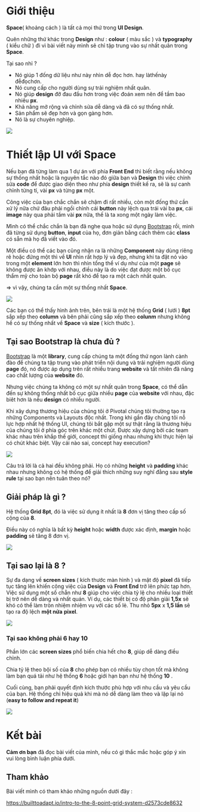 # Giới thiệu #
**Space**( khoảng cách ) là tất cả mọi thứ trong **UI Design**.

Quên những thứ khác trong **Design** như : **colour** ( màu sắc ) và **typography** ( kiểu chữ ) đi vì bài viết này mình sẽ chỉ tập trung vào sự nhất quãn trong **Space**.

Tại sao nhỉ ?

- Nó giúp 1 đống dữ liệu như này nhìn dễ đọc hơn. hay làthếnày đễđọchơn.
- Nó cung cấp cho người dùng sự trải nghiệm nhất quãn.
- Nó giúp **design** đỡ đau đầu hơn trong việc đoán xem nên để tầm bao nhiêu **px**. 
- Khả năng mở rộng và chỉnh sửa dễ dàng và đã có sự thống nhất.
- Sản phẩm sẽ đẹp hơn và gọn gàng hơn.
- Nó là sự chuyên nghiệp.

![](https://images.viblo.asia/61362256-5180-4fd4-8c2c-457804983f12.png)

# Thiết lập UI với Space #
Nếu bạn đã từng làm qua 1 dự án với phía **Front End** thì biết rằng nếu không sự thống nhất hoặc là nguyên tắc nào đó giữa bạn và **Design** thì việc chỉnh sửa **code** để được giao diện theo như phía **design** thiết kế ra, sẽ là sự canh chỉnh từng tí, vài **px** và từng **px** một. 

Công việc của bạn chắc chắn sẽ chậm đi rất nhiều, còn một đống thứ cần xử lý nữa chứ đâu phải ngồi chỉnh cái **button** này lệch qua trái vài ba **px**, cái **image** này qua phải tầm vài **px** nữa, thế là ta xong một ngày làm việc.

Mình có thể chắc chắn là bạn đã nghe qua hoặc sử dụng [Bootstrap](https://getbootstrap.com/) rồi, mình đã từng sử dụng **button**, **input** của họ, đơn giản bằng cách thêm các **class** có sẵn mà họ đã viết vào đó.

Một điều có thể các bạn cũng nhận ra là những **Component** này dùng riêng rẽ hoặc đứng một thì về **UI** nhìn rất hợp lý và đẹp, nhưng khi ta đặt nó vào trong một **element** lớn hơn thì nhìn tổng thể ví dụ như của một **page** sẽ không được ăn khớp với nhau, điều này là do việc đạt được một bố cục thẩm mỹ cho toàn bộ **page** rất khó để tạo ra một cách nhất quán.

=> vì vậy, chúng ta cần một sự thống nhất **Space**.

![](https://images.viblo.asia/026a9b58-82a7-478a-a820-21693306e3b3.png)

Các bạn có thể thấy hình ảnh trên, bên trái là một hệ thống **Grid** ( lưới ) **8pt** sắp xếp theo **column** và bên phải cũng sắp xếp theo **colunm** nhưng không hề có sự thống nhất về **Space** và **size** ( kích thước ).

## Tại sao Bootstrap là chưa đủ ? ##
 [Bootstrap](https://getbootstrap.com/) là một **library**, cung cấp chúng ta một đống thứ ngon lành cành đào để chúng ta tập trung vào phát triển nội dung  và trải nghiệm người dùng **page** đó, nó được áp dụng trên rất nhiều trang **website** và tất nhiên đã nâng cao chất lượng của **website** đó.
 
 Nhưng việc chúng ta không có một sự nhất quãn trong **Space**, có thể dẫn đến sự không thống nhất bố cục giữa nhiều **page** của **website** với nhau, đặc biêt hơn là nếu **design** có nhiều người.

Khi xây dựng thương hiệu của chúng tôi ở Pivotal chúng tôi thường tạo ra những Components và Layouts độc nhất. Trong khi gần đây chúng tôi nỗ lực hợp nhất hệ thống UI, chúng tôi bắt gặp một sự thật rằng là thương hiệu của chúng tôi ở phía góc trên khác một chút. Được xây dựng bởi các team khác nhau trên khắp thế giới, concept thì giống nhau nhưng khi thực hiện lại có chút khác biệt. Vậy cái nào sai, concept hay execution?

![](https://images.viblo.asia/18311dab-f4a3-4d04-99fa-c808c84c7261.png)

Câu trả lời là cả hai đều không phải. Họ có những **height** và **padding** khác nhau nhưng không có hệ thống để giải thích những suy nghĩ đằng sau **style rule** tại sao bạn nên tuân theo nó?



## Giải pháp là gì ? ##
Hệ thống **Grid 8pt**, đó là việc sử dụng ít nhất là **8** đơn vị tăng theo cấp số cộng của **8**. 

Điều này có nghĩa là bất kỳ **height** hoặc **width** được xác định, **margin** hoặc **padding** sẽ tăng 8 đơn vị.

![](https://images.viblo.asia/6358fca7-37b1-4780-883d-4df979bc8a59.png)

## Tại sao lại là 8 ? ##
Sự đa dạng về **screen sizes** ( kích thước màn hình ) và mật độ **pixel** đã tiếp tục tăng lên khiến công việc của **Design** và **Front End** trở lên phức tạp hơn. Việc sử dụng một số chẵn như **8** giúp cho việc chia tỷ lệ cho nhiều loại thiết bị trở nên dễ dàng và nhất quán. Ví dụ, các thiết bị có độ phân giải **1,5x** sẽ khó có thể làm tròn nhiệm nhiệm vụ với các số lẻ. Thu nhỏ **5px** x **1,5 lần** sẽ tạo ra độ lệch **một nửa** **pixel**.

![](https://images.viblo.asia/f95bf62c-2d73-4bf7-8549-ca4417b8c063.png)


### Tại sao không phải 6 hay 10 ###
Phần lớn các **screen sizes** phổ biến chia hết cho **8**, giúp dễ dàng điều chỉnh. 

Chia tỷ lệ theo bội số của **8** cho phép bạn có nhiều tùy chọn tốt mà không làm bạn quá tải như hệ thống **6**  hoặc giới hạn bạn như hệ thống **10** .

Cuối cùng, bạn phải quyết định kích thước phù hợp với nhu cầu và yêu cầu của bạn. Hệ thống chỉ hiệu quả khi mà nó dễ dàng làm theo và lặp lại nó (**easy to follow and repeat it**)

![](https://images.viblo.asia/caaae1da-f23d-479e-905f-81a33bb5c62c.png)

# Kết bài #
**Cảm ơn bạn** đã đọc bài viết của mình, nếu có gì thắc mắc hoặc góp ý xin vui lòng bình luận phía dưới.

## Tham khảo ##
Bài viết mình có tham khảo những nguồn dưới đây :

https://builttoadapt.io/intro-to-the-8-point-grid-system-d2573cde8632